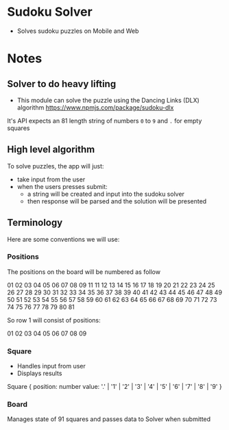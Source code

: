 # Sudoku Solver

* Solves sudoku puzzles on Mobile and Web

# Notes

## Solver to do heavy lifting

* This module can solve the puzzle using the Dancing Links (DLX) algorithm
https://www.npmjs.com/package/sudoku-dlx

It's API expects an 81 length string of numbers `0` to `9` and `.` for empty squares

## High level algorithm

To solve puzzles, the app will just:
* take input from the user
* when the users presses submit:
  * a string will be created and input into the sudoku solver
  * then response will be parsed and the solution will be presented

## Terminology

Here are some conventions we will use:

### Positions

The positions on the board will be numbered as follow

01 02 03 04 05 06 07 08 09
11 11 12 13 14 15 16 17 18
19 20 21 22 23 24 25 26 27
28 29 30 31 32 33 34 35 36
37 38 39 40 41 42 43 44 45
46 47 48 49 50 51 52 53 54
55 56 57 58 59 60 61 62 63
64 65 66 67 68 69 70 71 72
73 74 75 76 77 78 79 80 81

So row 1 will consist of positions:

01 02 03 04 05 06 07 08 09

### Square

* Handles input from user
* Displays results


Square {
  position: number
  value: '.' | '1' | '2' | '3' | '4' | '5' | '6' | '7' | '8' | '9'
}

### Board

Manages state of 91 squares and passes data to Solver when submitted

